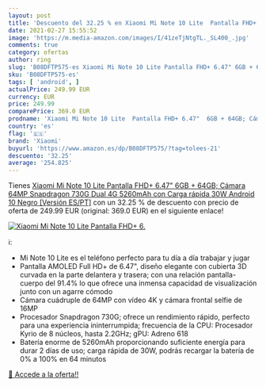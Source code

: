 ```yaml
---
layout: post
title: 'Descuento del 32.25 % en Xiaomi Mi Note 10 Lite  Pantalla FHD+ 6.'
date: 2021-02-27 15:55:52
image: 'https://m.media-amazon.com/images/I/41zeTjNtgTL._SL400_.jpg'
comments: true
category: ofertas
author: ring
slug: 'B08DFTP575-es Xiaomi Mi Note 10 Lite Pantalla FHD+ 6.47" 6GB + 64GB;...'
sku: 'B08DFTP575-es'
tags: [ 'android', ]
actualPrice: 249.99 EUR
currency: EUR
price: 249.99
comparePrice: 369.0 EUR
prodname: 'Xiaomi Mi Note 10 Lite  Pantalla FHD+ 6.47"  6GB + 64GB; Cámara 64MP  Snapdragon 730G  Dual 4G  5260mAh con Carga rápida 30W  Android 10  Negro [Versión ES/PT]'
country: 'es'
flag: '🇪🇸'
brand: 'Xiaomi'
buyurl: 'https://www.amazon.es/dp/B08DFTP575/?tag=tolees-21'
descuento: '32.25'
average: '254.825'
---
```


Tienes [Xiaomi Mi Note 10 Lite  Pantalla FHD+ 6.47"  6GB + 64GB; Cámara 64MP  Snapdragon 730G  Dual 4G  5260mAh con Carga rápida 30W  Android 10  Negro [Versión ES/PT]](https://www.amazon.es/dp/B08DFTP575/?tag=tolees-21) con un 32.25 % de descuento con precio de oferta de 249.99 EUR (original: 369.0 EUR) en el siguiente enlace!

[![Xiaomi Mi Note 10 Lite  Pantalla FHD+ 6.](https://m.media-amazon.com/images/I/41zeTjNtgTL._SL400_.jpg)](https://www.amazon.es/dp/B08DFTP575/?tag=tolees-21)

ℹ️:

- Mi Note 10 Lite es el teléfono perfecto para tu día a día trabajar y jugar
- Pantalla AMOLED Full HD+ de 6.47", diseño elegante con cubierta 3D curvada en la parte delantera y trasera; con una relación pantalla-cuerpo del 91.4% lo que ofrece una inmensa capacidad de visualización junto con un agarre cómodo
- Cámara cuádruple de 64MP con vídeo 4K y cámara frontal selfie de 16MP
- Procesador Snapdragon 730G; ofrece un rendimiento rápido, perfecto para una experiencia ininterrumpida; frecuencia de la CPU: Procesador Kyrio de 8 núcleos, hasta 2.2GHz; gPU: Adreno 618
- Batería enorme de 5260mAh proporcionando suficiente energía para durar 2 días de uso; carga rápida de 30W, podrás recargar la batería de 0% a 100% en 64 minutos

[🛒 Accede a la oferta!!](https://www.amazon.es/dp/B08DFTP575/?tag=tolees-21)
